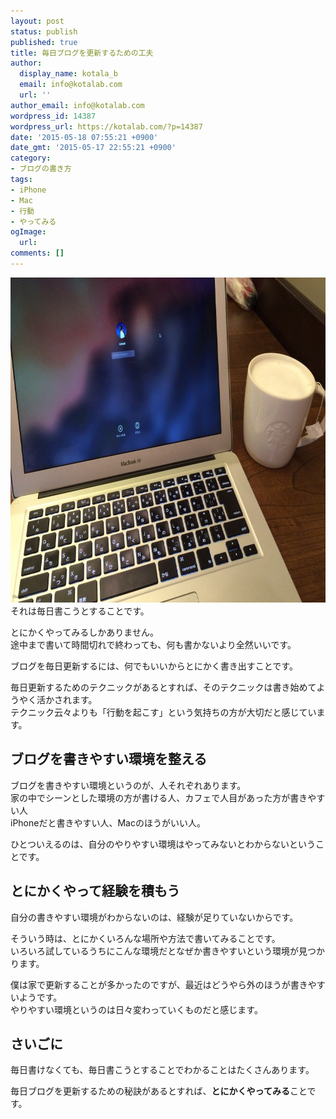 ```yaml
---
layout: post
status: publish
published: true
title: 毎日ブログを更新するための工夫
author:
  display_name: kotala_b
  email: info@kotalab.com
  url: ''
author_email: info@kotalab.com
wordpress_id: 14387
wordpress_url: https://kotalab.com/?p=14387
date: '2015-05-18 07:55:21 +0900'
date_gmt: '2015-05-17 22:55:21 +0900'
category:
- ブログの書き方
tags:
- iPhone
- Mac
- 行動
- やってみる
ogImage:
  url:
comments: []
---
```

<p><img src="/wp-content/uploads/2015/05/mistake-in-habit_20150516-780x520.jpg" alt="mistake-in-habit_20150516.JPG" width="780" height="520" class="aligncenter size-large wp-image-14369" /><br />
それは毎日書こうとすることです。</p>
<p>とにかくやってみるしかありません。<br />
途中まで書いて時間切れで終わっても、何も書かないより全然いいです。</p>
<p>ブログを毎日更新するには、何でもいいからとにかく書き出すことです。</p>
<p>毎日更新するためのテクニックがあるとすれば、そのテクニックは書き始めてようやく活かされます。<br />
テクニック云々よりも「行動を起こす」という気持ちの方が大切だと感じています。</p>
<!--more-->
<h2>ブログを書きやすい環境を整える</h2>
<p>ブログを書きやすい環境というのが、人それぞれあります。<br />
家の中でシーンとした環境の方が書ける人、カフェで人目があった方が書きやすい人<br />
iPhoneだと書きやすい人、Macのほうがいい人。</p>
<p>ひとついえるのは、自分のやりやすい環境はやってみないとわからないということです。</p>
<h2>とにかくやって経験を積もう</h2>
<p>自分の書きやすい環境がわからないのは、経験が足りていないからです。</p>
<p>そういう時は、とにかくいろんな場所や方法で書いてみることです。<br />
いろいろ試しているうちにこんな環境だとなぜか書きやすいという環境が見つかります。</p>
<p>僕は家で更新することが多かったのですが、最近はどうやら外のほうが書きやすいようです。<br />
やりやすい環境というのは日々変わっていくものだと感じます。</p>
<h2>さいごに</h2>
<p>毎日書けなくても、毎日書こうとすることでわかることはたくさんあります。</p>
<p>毎日ブログを更新するための秘訣があるとすれば、<strong>とにかくやってみる</strong>ことです。</p>
